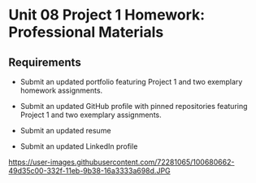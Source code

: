 # Unit 08 Project 1 Homework: Professional Materials

## Requirements

* Submit an updated portfolio featuring Project 1 and two exemplary homework assignments.

* Submit an updated GitHub profile with pinned repositories featuring Project 1 and two exemplary assignments.

* Submit an updated resume

* Submit an updated LinkedIn profile

https://user-images.githubusercontent.com/72281065/100680662-49d35c00-332f-11eb-9b38-16a3333a698d.JPG
